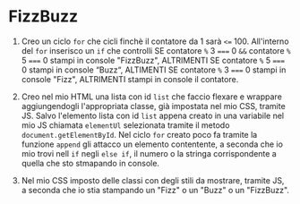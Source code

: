 # FizzBuzz

1. Creo un ciclo `for` che cicli finchè il contatore da 1 sarà `<=` 100. All'interno del `for` inserisco un `if` che controlli SE contatore `%` 3 `===` 0 `&&` contatore `%` 5 `===` 0 stampi in console "FizzBuzz", ALTRIMENTI SE contatore `%` 5 `===` 0 stampi in console “Buzz“, ALTIMENTI SE contatore `%` 3 `===` 0 stampi in console "Fizz", ALTRIMENTI stampi in console il contatore.

2. Creo nel mio HTML una lista con id `list` che faccio flexare e wrappare aggiungendogli l'appropriata classe, già impostata nel mio CSS, tramite JS. Salvo l'elemento lista con id `list` appena creato in una variabile nel mio JS chiamata `elementUl` selezionata tramite il metodo `document.getElementById`. Nel ciclo `for` creato poco fa tramite la funzione `append` gli attacco un elemento contentente, a seconda che io mio trovi nell `if` negli `else if`, il numero o la stringa corrispondente a quella che sto stmapando in console.

3. Nel mio CSS imposto delle classi con degli stili da mostrare, tramite JS, a seconda che io stia stampando un "Fizz" o un "Buzz" o un "FizzBuzz".
